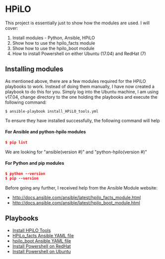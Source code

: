 # HPiLO
This project is essentially just to show how the modules are used. I will cover:
1) Install modules - Python, Ansible, HPiLO
2) Show how to use the hpilo_facts module
3) Show how to use the hpilo_boot module
4) How to install Powershell on either Ubuntu (17.04) and RedHat (7)

## Installing modules
As mentioned above, there are a few modules required for the HPiLO playbooks to work. Instead of doing them manually, I have now created a playbook to do this for you. Simply log into the Ubuntu machine, I am using v17.04, change directory to the one holding the playbooks and execute the following command: 

```$ ansible-playbook install_HPiLO_tools.yml ```

To ensure they have installed successfully, the following command will help

#### For Ansible and python-hpilo modules
```json
$ pip list
```
We are looking for "ansible(version #)" and "python-hpilo(version #)"

#### For Python and pip modules
```json
$ python --version
$ pip --version
```

Before going any further, I received help from the Ansible Module website:
- http://docs.ansible.com/ansible/latest/hpilo_facts_module.html
- http://docs.ansible.com/ansible/latest/hpilo_boot_module.html

## Playbooks
- [Install HPiLO Tools](../master/install_HPiLO_tools.yml)
- [HPiLo_facts Ansible YAML file](../master/HPiLo_facts.yml)
- [hpilo_boot Ansible YAML file](../master/HPiLo_boot.yml)
- [Install Powershell on RedHat](../master/Install_Powershell_RHEL_7.yml)
- [Install Powershell on Ubuntu](../master/Install_Powershell_Ubuntu_17.04.yml)
